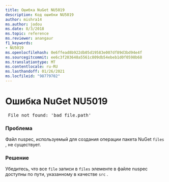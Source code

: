 ```yaml
---
title: Ошибка NuGet NU5019
description: Код ошибки NU5019
author: mishra14
ms.author: jodou
ms.date: 8/3/2018
ms.topic: reference
ms.reviewer: anangaur
f1_keywords:
- NU5019
ms.openlocfilehash: 0e6ffead8b922db05d19583e007df89d3bd94e4f
ms.sourcegitcommit: ee6c3f203648a5561c809db54ebeb1d0f0598b68
ms.translationtype: MT
ms.contentlocale: ru-RU
ms.lasthandoff: 01/26/2021
ms.locfileid: "98779702"
---
```

# <a name="nuget-error-nu5019"></a>Ошибка NuGet NU5019
<pre> File not found: 'bad_file.path'</pre>

### <a name="issue"></a>Проблема

Файл nuspec, используемый для создания операции пакета NuGet `files` , не существует.


### <a name="solution"></a>Решение

Убедитесь, что все `file` записи в `files` элементе в файле nuspec доступны по пути, указанному в качестве `src` .

